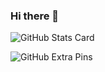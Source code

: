 ### Hi there 👋

![GitHub Stats Card](https://github-readme-stats.vercel.app/api?username=daikin555)

![GitHub Extra Pins](https://github-readme-stats.vercel.app/api/pin/?username=daikin555&repo=rust-training)
<!--
**daikin555/daikin555** is a ✨ _special_ ✨ repository because its `README.md` (this file) appears on your GitHub profile.

Here are some ideas to get you started:

- 🔭 I’m currently working on ...
- 🌱 I’m currently learning ...
- 👯 I’m looking to collaborate on ...
- 🤔 I’m looking for help with ...
- 💬 Ask me about ...
- 📫 How to reach me: ...
- 😄 Pronouns: ...
- ⚡ Fun fact: ...
-->
